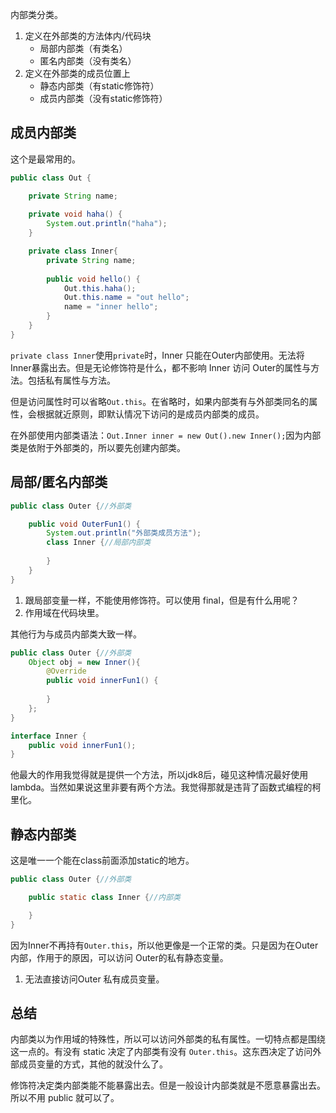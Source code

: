 内部类分类。

1. 定义在外部类的方法体内/代码块
    - 局部内部类（有类名）
    - 匿名内部类（没有类名）
2. 定义在外部类的成员位置上
    - 静态内部类（有static修饰符）
    - 成员内部类（没有static修饰符）

## 成员内部类

这个是最常用的。

```Java
public class Out {

    private String name;
    
    private void haha() {
        System.out.println("haha");
    }

    private class Inner{
        private String name;
        
        public void hello() {
            Out.this.haha();
            Out.this.name = "out hello";
            name = "inner hello";
        }
    }
}
```

`private class Inner`使用`private`时，Inner 只能在Outer内部使用。无法将Inner暴露出去。但是无论修饰符是什么，都不影响 Inner 访问 Outer的属性与方法。包括私有属性与方法。

但是访问属性时可以省略`Out.this`。在省略时，如果内部类有与外部类同名的属性，会根据就近原则，即默认情况下访问的是成员内部类的成员。

在外部使用内部类语法：`Out.Inner inner = new Out().new Inner();`因为内部类是依附于外部类的，所以要先创建内部类。

## 局部/匿名内部类

```Java
public class Outer {//外部类

    public void OuterFun1() {
        System.out.println("外部类成员方法");
        class Inner {//局部内部类
            
        }
    }
}
```

1. 跟局部变量一样，不能使用修饰符。可以使用 final，但是有什么用呢？
2. 作用域在代码块里。

其他行为与成员内部类大致一样。

```Java
public class Outer {//外部类
    Object obj = new Inner(){
        @Override
        public void innerFun1() {
            
        }
    };
}

interface Inner {
    public void innerFun1();
}
```

他最大的作用我觉得就是提供一个方法，所以jdk8后，碰见这种情况最好使用lambda。当然如果说这里非要有两个方法。我觉得那就是违背了函数式编程的柯里化。

## 静态内部类

这是唯一一个能在class前面添加static的地方。

```Java
public class Outer {//外部类

    public static class Inner {//内部类

    }
}
```

因为Inner不再持有`Outer.this`，所以他更像是一个正常的类。只是因为在Outer内部，作用于的原因，可以访问 Outer的私有静态变量。

1. 无法直接访问Outer 私有成员变量。

## 总结

内部类以为作用域的特殊性，所以可以访问外部类的私有属性。一切特点都是围绕这一点的。有没有 static 决定了内部类有没有 `Outer.this`。这东西决定了访问外部成员变量的方式，其他的就没什么了。

修饰符决定类内部类能不能暴露出去。但是一般设计内部类就是不愿意暴露出去。所以不用 public 就可以了。